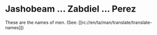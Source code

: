 # Jashobeam ... Zabdiel ... Perez

These are the names of men. (See: [[rc://en/ta/man/translate/translate-names]])

